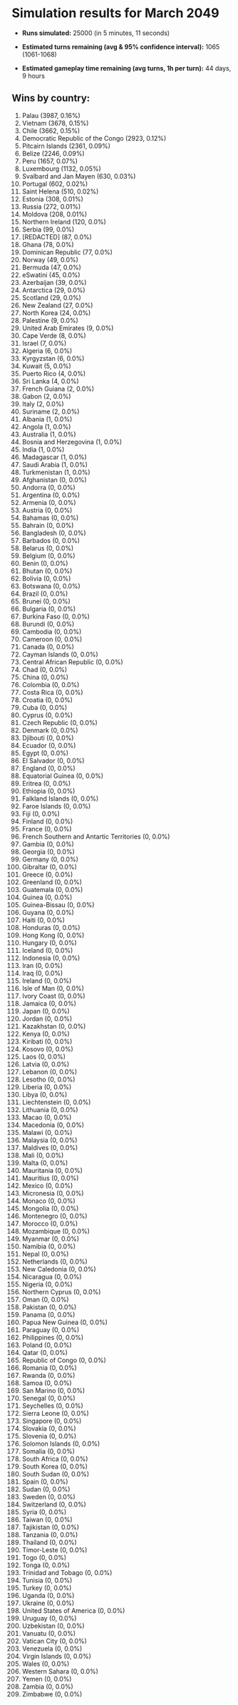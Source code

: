 # Simulation results for March 2049

* **Runs simulated:** 25000 (in 5 minutes, 11 seconds)

* **Estimated turns remaining (avg & 95% confidence interval):** 1065 (1061-1068)

* **Estimated gameplay time remaining (avg turns, 1h per turn):** 44 days, 9 hours

## Wins by country:
1. Palau (3987, 0.16%)
2. Vietnam (3678, 0.15%)
3. Chile (3662, 0.15%)
4. Democratic Republic of the Congo (2923, 0.12%)
5. Pitcairn Islands (2361, 0.09%)
6. Belize (2246, 0.09%)
7. Peru (1657, 0.07%)
8. Luxembourg (1132, 0.05%)
9. Svalbard and Jan Mayen (630, 0.03%)
10. Portugal (602, 0.02%)
11. Saint Helena (510, 0.02%)
12. Estonia (308, 0.01%)
13. Russia (272, 0.01%)
14. Moldova (208, 0.01%)
15. Northern Ireland (120, 0.0%)
16. Serbia (99, 0.0%)
17. [REDACTED] (87, 0.0%)
18. Ghana (78, 0.0%)
19. Dominican Republic (77, 0.0%)
20. Norway (49, 0.0%)
21. Bermuda (47, 0.0%)
22. eSwatini (45, 0.0%)
23. Azerbaijan (39, 0.0%)
24. Antarctica (29, 0.0%)
25. Scotland (29, 0.0%)
26. New Zealand (27, 0.0%)
27. North Korea (24, 0.0%)
28. Palestine (9, 0.0%)
29. United Arab Emirates (9, 0.0%)
30. Cape Verde (8, 0.0%)
31. Israel (7, 0.0%)
32. Algeria (6, 0.0%)
33. Kyrgyzstan (6, 0.0%)
34. Kuwait (5, 0.0%)
35. Puerto Rico (4, 0.0%)
36. Sri Lanka (4, 0.0%)
37. French Guiana (2, 0.0%)
38. Gabon (2, 0.0%)
39. Italy (2, 0.0%)
40. Suriname (2, 0.0%)
41. Albania (1, 0.0%)
42. Angola (1, 0.0%)
43. Australia (1, 0.0%)
44. Bosnia and Herzegovina (1, 0.0%)
45. India (1, 0.0%)
46. Madagascar (1, 0.0%)
47. Saudi Arabia (1, 0.0%)
48. Turkmenistan (1, 0.0%)
49. Afghanistan (0, 0.0%)
50. Andorra (0, 0.0%)
51. Argentina (0, 0.0%)
52. Armenia (0, 0.0%)
53. Austria (0, 0.0%)
54. Bahamas (0, 0.0%)
55. Bahrain (0, 0.0%)
56. Bangladesh (0, 0.0%)
57. Barbados (0, 0.0%)
58. Belarus (0, 0.0%)
59. Belgium (0, 0.0%)
60. Benin (0, 0.0%)
61. Bhutan (0, 0.0%)
62. Bolivia (0, 0.0%)
63. Botswana (0, 0.0%)
64. Brazil (0, 0.0%)
65. Brunei (0, 0.0%)
66. Bulgaria (0, 0.0%)
67. Burkina Faso (0, 0.0%)
68. Burundi (0, 0.0%)
69. Cambodia (0, 0.0%)
70. Cameroon (0, 0.0%)
71. Canada (0, 0.0%)
72. Cayman Islands (0, 0.0%)
73. Central African Republic (0, 0.0%)
74. Chad (0, 0.0%)
75. China (0, 0.0%)
76. Colombia (0, 0.0%)
77. Costa Rica (0, 0.0%)
78. Croatia (0, 0.0%)
79. Cuba (0, 0.0%)
80. Cyprus (0, 0.0%)
81. Czech Republic (0, 0.0%)
82. Denmark (0, 0.0%)
83. Djibouti (0, 0.0%)
84. Ecuador (0, 0.0%)
85. Egypt (0, 0.0%)
86. El Salvador (0, 0.0%)
87. England (0, 0.0%)
88. Equatorial Guinea (0, 0.0%)
89. Eritrea (0, 0.0%)
90. Ethiopia (0, 0.0%)
91. Falkland Islands (0, 0.0%)
92. Faroe Islands (0, 0.0%)
93. Fiji (0, 0.0%)
94. Finland (0, 0.0%)
95. France (0, 0.0%)
96. French Southern and Antartic Territories (0, 0.0%)
97. Gambia (0, 0.0%)
98. Georgia (0, 0.0%)
99. Germany (0, 0.0%)
100. Gibraltar (0, 0.0%)
101. Greece (0, 0.0%)
102. Greenland (0, 0.0%)
103. Guatemala (0, 0.0%)
104. Guinea (0, 0.0%)
105. Guinea-Bissau (0, 0.0%)
106. Guyana (0, 0.0%)
107. Haiti (0, 0.0%)
108. Honduras (0, 0.0%)
109. Hong Kong (0, 0.0%)
110. Hungary (0, 0.0%)
111. Iceland (0, 0.0%)
112. Indonesia (0, 0.0%)
113. Iran (0, 0.0%)
114. Iraq (0, 0.0%)
115. Ireland (0, 0.0%)
116. Isle of Man (0, 0.0%)
117. Ivory Coast (0, 0.0%)
118. Jamaica (0, 0.0%)
119. Japan (0, 0.0%)
120. Jordan (0, 0.0%)
121. Kazakhstan (0, 0.0%)
122. Kenya (0, 0.0%)
123. Kiribati (0, 0.0%)
124. Kosovo (0, 0.0%)
125. Laos (0, 0.0%)
126. Latvia (0, 0.0%)
127. Lebanon (0, 0.0%)
128. Lesotho (0, 0.0%)
129. Liberia (0, 0.0%)
130. Libya (0, 0.0%)
131. Liechtenstein (0, 0.0%)
132. Lithuania (0, 0.0%)
133. Macao (0, 0.0%)
134. Macedonia (0, 0.0%)
135. Malawi (0, 0.0%)
136. Malaysia (0, 0.0%)
137. Maldives (0, 0.0%)
138. Mali (0, 0.0%)
139. Malta (0, 0.0%)
140. Mauritania (0, 0.0%)
141. Mauritius (0, 0.0%)
142. Mexico (0, 0.0%)
143. Micronesia (0, 0.0%)
144. Monaco (0, 0.0%)
145. Mongolia (0, 0.0%)
146. Montenegro (0, 0.0%)
147. Morocco (0, 0.0%)
148. Mozambique (0, 0.0%)
149. Myanmar (0, 0.0%)
150. Namibia (0, 0.0%)
151. Nepal (0, 0.0%)
152. Netherlands (0, 0.0%)
153. New Caledonia (0, 0.0%)
154. Nicaragua (0, 0.0%)
155. Nigeria (0, 0.0%)
156. Northern Cyprus (0, 0.0%)
157. Oman (0, 0.0%)
158. Pakistan (0, 0.0%)
159. Panama (0, 0.0%)
160. Papua New Guinea (0, 0.0%)
161. Paraguay (0, 0.0%)
162. Philippines (0, 0.0%)
163. Poland (0, 0.0%)
164. Qatar (0, 0.0%)
165. Republic of Congo (0, 0.0%)
166. Romania (0, 0.0%)
167. Rwanda (0, 0.0%)
168. Samoa (0, 0.0%)
169. San Marino (0, 0.0%)
170. Senegal (0, 0.0%)
171. Seychelles (0, 0.0%)
172. Sierra Leone (0, 0.0%)
173. Singapore (0, 0.0%)
174. Slovakia (0, 0.0%)
175. Slovenia (0, 0.0%)
176. Solomon Islands (0, 0.0%)
177. Somalia (0, 0.0%)
178. South Africa (0, 0.0%)
179. South Korea (0, 0.0%)
180. South Sudan (0, 0.0%)
181. Spain (0, 0.0%)
182. Sudan (0, 0.0%)
183. Sweden (0, 0.0%)
184. Switzerland (0, 0.0%)
185. Syria (0, 0.0%)
186. Taiwan (0, 0.0%)
187. Tajikistan (0, 0.0%)
188. Tanzania (0, 0.0%)
189. Thailand (0, 0.0%)
190. Timor-Leste (0, 0.0%)
191. Togo (0, 0.0%)
192. Tonga (0, 0.0%)
193. Trinidad and Tobago (0, 0.0%)
194. Tunisia (0, 0.0%)
195. Turkey (0, 0.0%)
196. Uganda (0, 0.0%)
197. Ukraine (0, 0.0%)
198. United States of America (0, 0.0%)
199. Uruguay (0, 0.0%)
200. Uzbekistan (0, 0.0%)
201. Vanuatu (0, 0.0%)
202. Vatican City (0, 0.0%)
203. Venezuela (0, 0.0%)
204. Virgin Islands (0, 0.0%)
205. Wales (0, 0.0%)
206. Western Sahara (0, 0.0%)
207. Yemen (0, 0.0%)
208. Zambia (0, 0.0%)
209. Zimbabwe (0, 0.0%)
